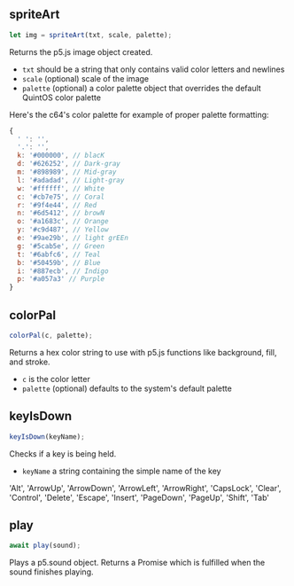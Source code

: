 ## spriteArt

```js
let img = spriteArt(txt, scale, palette);
```

Returns the p5.js image object created.

- `txt` should be a string that only contains valid color letters and newlines
- `scale` (optional) scale of the image
- `palette` (optional) a color palette object that overrides the default QuintOS color palette

Here's the c64's color palette for example of proper palette formatting:

```js
{
  ' ': '',
  '.': '',
  k: '#000000', // blacK
  d: '#626252', // Dark-gray
  m: '#898989', // Mid-gray
  l: '#adadad', // Light-gray
  w: '#ffffff', // White
  c: '#cb7e75', // Coral
  r: '#9f4e44', // Red
  n: '#6d5412', // browN
  o: '#a1683c', // Orange
  y: '#c9d487', // Yellow
  e: '#9ae29b', // light grEEn
  g: '#5cab5e', // Green
  t: '#6abfc6', // Teal
  b: '#50459b', // Blue
  i: '#887ecb', // Indigo
  p: '#a057a3' // Purple
}
```

## colorPal

```js
colorPal(c, palette);
```

Returns a hex color string to use with p5.js functions like background, fill, and stroke.

- `c` is the color letter
- `palette` (optional) defaults to the system's default palette

## keyIsDown

```js
keyIsDown(keyName);
```

Checks if a key is being held.

- `keyName` a string containing the simple name of the key

'Alt', 'ArrowUp', 'ArrowDown', 'ArrowLeft', 'ArrowRight', 'CapsLock', 'Clear', 'Control', 'Delete', 'Escape', 'Insert', 'PageDown', 'PageUp', 'Shift', 'Tab'

## play

```js
await play(sound);
```

Plays a p5.sound object. Returns a Promise which is fulfilled when the sound finishes playing.
